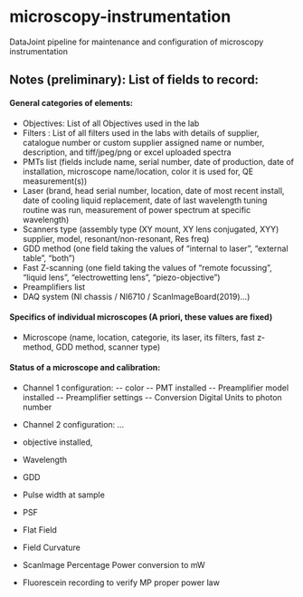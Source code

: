 # microscopy-instrumentation
DataJoint pipeline for maintenance and configuration of microscopy instrumentation


## Notes (preliminary): List of fields to record:

#### General categories of elements:

* Objectives: List of all Objectives used in the lab
* Filters : List of all filters used in the labs with details of supplier, catalogue number or custom supplier assigned name or number, description, and tiff/jpeg/png or excel uploaded spectra
* PMTs list (fields include name, serial number, date of production, date of installation, microscope name/location, color it is used for, QE measurement(s))
* Laser (brand, head serial number, location, date of most recent install, date of cooling liquid replacement, date of last wavelength tuning routine was run, measurement of power spectrum at specific wavelength)
* Scanners type (assembly type (XY mount, XY lens conjugated, XYY) supplier, model, resonant/non-resonant, Res freq)
* GDD method (one field taking the values of “internal to laser”, “external table”, “both”)
* Fast Z-scanning (one field taking the values of “remote focussing”, “liquid lens”, “electrowetting lens”, “piezo-objective”)
* Preamplifiers list 
* DAQ system (NI chassis / NI6710 / ScanImageBoard(2019)...)

#### Specifics of individual microscopes (A priori, these values are fixed)

- Microscope (name, location, categorie, its laser, its filters, fast z-method, GDD method, scanner type)


#### Status of a microscope and  calibration:

*  Channel 1 configuration:
  -- color
  -- PMT installed
  -- Preamplifier model installed
  -- Preamplifier settings
  -- Conversion Digital Units to photon number
*  Channel 2 configuration: ...

*  objective installed,

*  Wavelength
*  GDD
*  Pulse width at sample
*  PSF
*  Flat Field
*  Field Curvature
*  ScanImage Percentage Power conversion to mW
*  Fluorescein recording to verify MP proper power law






